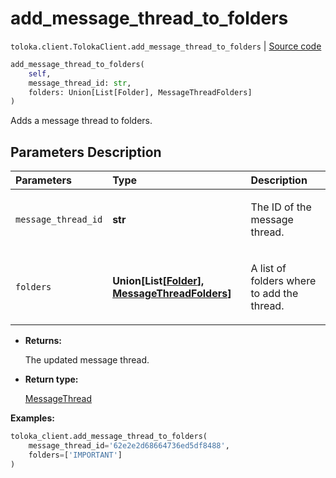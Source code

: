 # add_message_thread_to_folders
`toloka.client.TolokaClient.add_message_thread_to_folders` | [Source code](https://github.com/Toloka/toloka-kit/blob/v1.2.3/src/client/__init__.py#L988)

```python
add_message_thread_to_folders(
    self,
    message_thread_id: str,
    folders: Union[List[Folder], MessageThreadFolders]
)
```

Adds a message thread to folders.

## Parameters Description

| Parameters | Type | Description |
| :----------| :----| :-----------|
`message_thread_id`|**str**|<p>The ID of the message thread.</p>
`folders`|**Union\[List\[[Folder](toloka.client.message_thread.Folder.md)\], [MessageThreadFolders](toloka.client.message_thread.MessageThreadFolders.md)\]**|<p>A list of folders where to add the thread.</p>

* **Returns:**

  The updated message thread.

* **Return type:**

  [MessageThread](toloka.client.message_thread.MessageThread.md)

**Examples:**


```python
toloka_client.add_message_thread_to_folders(
    message_thread_id='62e2e2d68664736ed5df8488',
    folders=['IMPORTANT']
)
```
